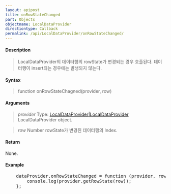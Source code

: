 ```yaml
---
layout: apipost
title: onRowStateChanged
part: Objects
objectname: LocalDataProvider
directiontype: Callback
permalink: /api/LocalDataProvider/onRowStateChanged/
---
```



#### Description

> LocalDataProvider의 데이터행의 rowState가 변경되는 경우 호출된다.
> 데이터행이 insert되는 경우에는 발생되지 않는다.

#### Syntax

> function onRowStateChagned(provider, row)

#### Arguments

> *provider*
> Type: [LocalDataProvider|LocalDataProvider](/api/LocalDataProvider/)
> LocalDataProvider object.

> *row*
> Number
> rowState가 변경된 데이터행의 Index.

#### Return

None.

#### Example

<pre class="prettyprint">
    dataProvider.onRowStateChanged = function (provider, row) {
        console.log(provider.getRowState(row));
    };
</pre>


